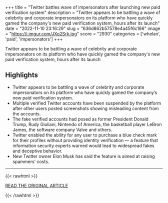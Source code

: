 +++
title = "Twitter battles wave of impersonators after launching new paid verification system"
description = "Twitter appears to be battling a wave of celebrity and corporate impersonators on its platform who have quickly gamed the company's new paid verification system, hours after its launch"
date = "2022-11-10 23:16:29"
slug = "636d862b57578e4a45f6c166"
image = "https://i.imgur.com/JXo2Srk.jpg"
score = "2930"
categories = ['whelan', 'paid', 'impersonators']
+++

Twitter appears to be battling a wave of celebrity and corporate impersonators on its platform who have quickly gamed the company's new paid verification system, hours after its launch

## Highlights

- Twitter appears to be battling a wave of celebrity and corporate impersonators on its platform who have quickly gamed the company’s new paid verification system.
- Multiple verified Twitter accounts have been suspended by the platform after other users posted screenshots showing misleading content from the accounts.
- The fake verified accounts had posed as former President Donald Trump, Rudy Giuliani, Nintendo of America, the basketball player LeBron James, the software company Valve and others.
- Twitter enabled the ability for any user to purchase a blue check mark for their profiles without providing identity verification — a feature that information security experts warned would lead to widespread fakes and deceptive behavior.
- New Twitter owner Elon Musk has said the feature is aimed at raising spammers’ costs.

---

{{< rawhtml >}}
  <p class="article-category">
    <a target="_blank" href="https://www.cnn.com/2022/11/09/tech/twitter-impersonators-paid-verification/index.html">READ THE ORIGINAL ARTICLE</a>
  </p>
{{< /rawhtml >}}
